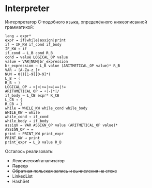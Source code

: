 # Interpreter
Интерпретатор C-подобного языка, определённого нижеописанной грамматикой:

```
lang → expr*
expr → if|while|assign|print
if → IF_KW if_cond if_body
IF_KW → if
if_cond → L_B cond R_B
cond → value LOGICAL_OP value
value → VAR|NUM|br_expression
br_expression → L_B value (ARITMETICAL_OP value)* R_B
VAR → [A-Za-z_]+
NUM → 0|([1-9][0-9]*)
L_B → (
R_B → )
LOGICAL_OP → >|<|>=|<=|==|!=
ARITHMETICAL_OP → +|-|*|/
if_body → L_CB expr* R_CB
L_CB → {
R_CB → }
while → WHILE_KW while_cond while_body
WHILE_KW → while
while_cond → if_cond
while_body → if_body
assign → VAR ASSIGN_OP value (ARITMETICAL_OP value)*
ASSIGN_OP → =
print → PRINT_KW print_expr
PRINT_KW → print
print_expr → L_B value R_B
```
Осталось реализовать:
* ~~Лексический анализатор~~
* ~~Парсер~~
* ~~Обратная польская запись и вычисления на стеке~~
* LinkedList
* HashSet